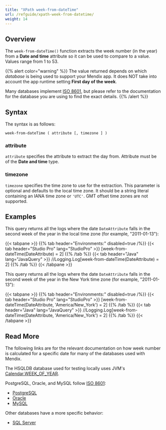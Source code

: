 ```yaml
---
title: "XPath week-from-dateTime"
url: /refguide/xpath-week-from-datetime/
weight: 14
---
```


## Overview

The `week-from-dateTime()` function extracts the week number (in the year) from a **Date and time** attribute so it can be used to compare to a value. Values range from 1 to 53.

{{% alert color="warning" %}}
The value returned depends on which *database* is being used to support your Mendix app. It does NOT take into account the app runtime setting **First day of the week**.

Many databases implement [ISO 8601](https://en.wikipedia.org/wiki/ISO_8601), but please refer to the documentation for the database you are using to find the exact details.
{{% /alert %}}

## Syntax

The syntax is as follows:

```
week-from-dateTime ( attribute [, timezone ] )
```

### attribute

`attribute` specifies the attribute to extract the day from. Attribute must be of the **Date and time** type.

### timezone

`timezone` specifies the time zone to use for the extraction. This parameter is optional and defaults to the local time zone. It should be a string literal containing an IANA time zone or `'UTC'`. GMT offset time zones are not supported.

## Examples

This query returns all the logs where the date `DateAttribute` falls in the second week of the year in the local time zone (for example, "2011-01-13"):

{{< tabpane >}}
  {{% tab header="Environments:" disabled=true /%}}
  {{< tab header="Studio Pro" lang="StudioPro" >}}
    [week-from-dateTime(DateAttribute) = 2]
    {{% /tab %}}
  {{< tab header="Java" lang="JavaQuery" >}}
     //Logging.Log[week-from-dateTime(DateAttribute) = 2]
    {{% /tab %}}
{{< /tabpane >}}

This query returns all the logs where the date `DateAttribute` falls in the second week of the year in the New York time zone (for example, "2011-01-13"):

{{< tabpane >}}
  {{% tab header="Environments:" disabled=true /%}}
  {{< tab header="Studio Pro" lang="StudioPro" >}}
    [week-from-dateTime(DateAttribute, 'America/New_York') = 2]
    {{% /tab %}}
  {{< tab header="Java" lang="JavaQuery" >}}
     //Logging.Log[week-from-dateTime(DateAttribute, 'America/New_York') = 2]
    {{% /tab %}}
{{< /tabpane >}}

## Read More

The following links are for the relevant documentation on how week number is calculated for a specific date for many of the databases used with Mendix.

The HSQLDB database used for testing locally uses JVM's [Calendar.WEEK_OF_YEAR](https://docs.oracle.com/en/java/javase/21/docs/api/java.base/java/util/Calendar.html).

PostgreSQL, Oracle, and MySQL follow [ISO 8601](https://en.wikipedia.org/wiki/ISO_8601):

* [PostgreSQL](https://www.postgresql.org/docs/current/functions-datetime.html)
* [Oracle](https://docs.oracle.com/cd/B28359_01/olap.111/b28126/dml_commands_1029.htm#OLADM780)
* [MySQL](https://dev.mysql.com/doc/refman/8.0/en/date-and-time-functions.html#function_week)

Other databases have a more specific behavior:

* [SQL Server](https://docs.microsoft.com/en-us/sql/t-sql/functions/datepart-transact-sql?view=sql-server-ver15)
